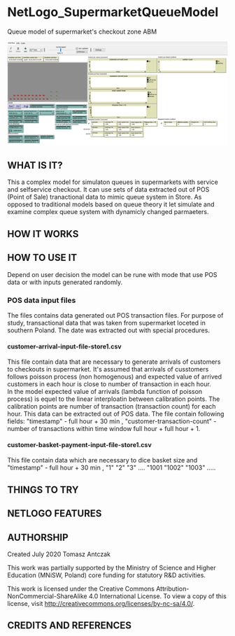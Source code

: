 # NetLogo_SupermarketQueueModel
 Queue model of supermarket's checkout zone ABM

![alt text](/readme-images/model-interface.png)
## WHAT IS IT?

This a complex model for simulaton queues in supermarkets with service and selfservice checkout.  It can use sets of data extracted out of POS (Point of Sale) tranactional data to mimic queue system in Store. As opposed to traditional models based on queue theory it let simulate and examine complex queue system with dynamicly changed parmaeters. 

## HOW IT WORKS


## HOW TO USE IT
Depend on user decision the model can be rune with mode that use POS data or with inputs generated randomly. 
### POS data input files
The files contains data generated out POS transaction files. For purpose of study, transactional data that was taken from supermarket loceted in southern Poland. The date was extracted out with special procedures.   
#### customer-arrival-input-file-store1.csv
This file contain data that are necessary to generate arrivals of customers to checkouts in supermarket. It's assumed that arrivals of cusstomers follows poisson process (non homogenous) and expected value of arrived customers in each hour is close to number of transaction in each hour.  
In the model expected value of arrivals (lambda function of poisson process) is equel to the linear interploatin between calibration points. The calibration points are number of transaction (transaction count) for each hour. This data can be extracted out of POS data.  The file contain following fields:
"timestamp" - full hour + 30 min ,
"customer-transaction-count" - number of transactions within time window full hour + full hour + 1.  
#### customer-basket-payment-input-file-store1.csv
This file contain data which are necessary to dice basket size and 
"timestamp" - full hour + 30 min ,
"1"
"2"
"3" 
....
"1001
"1002"
"1003"
.....
## THINGS TO TRY


## NETLOGO FEATURES



## AUTHORSHIP
Created July 2020
Tomasz Antczak 


This work was partially supported by the Ministry of Science and Higher Education (MNiSW, Poland) core funding for statutory R&D activities.

This work is licensed under the Creative Commons Attribution-NonCommercial-ShareAlike 4.0 International License. To view a copy of this license, visit http://creativecommons.org/licenses/by-nc-sa/4.0/.

## CREDITS AND REFERENCES
